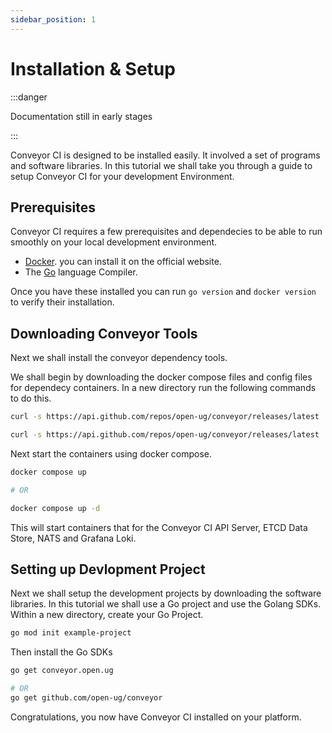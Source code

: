 ```yaml
---
sidebar_position: 1
---
```


# Installation & Setup

:::danger

Documentation still in early stages

:::


Conveyor CI is designed to be installed easily. It involved a set of programs and software libraries. In this tutorial we shall take you through a guide to setup Conveyor CI for your development Environment.

## Prerequisites

Conveyor CI requires a few prerequisites and dependecies to be able to run smoothly on your local development environment.

- [Docker](https://docs.docker.com/engine/install/). you can install it on the official website.
- The [Go](https://go.dev/doc/install) language Compiler.

Once you have these installed you can run `go version` and `docker version` to verify their installation.

## Downloading Conveyor Tools

Next we shall install the conveyor dependency tools.

We shall begin by downloading the docker compose files and config files for dependecy containers. In a new directory run the following commands to do this.

```sh
curl -s https://api.github.com/repos/open-ug/conveyor/releases/latest | grep browser_download_url | grep compose.yml | cut -d '"' -f 4 | xargs curl -L -o compose.yml

curl -s https://api.github.com/repos/open-ug/conveyor/releases/latest | grep browser_download_url | grep loki.yml | cut -d '"' -f 4 | xargs curl -L -o loki.yml
```

Next start the containers using docker compose.

```sh
docker compose up

# OR

docker compose up -d
```

This will start containers that for the Conveyor CI API Server, ETCD Data Store, NATS and Grafana Loki.

## Setting up Devlopment Project

Next we shall setup the development projects by downloading the software libraries. In this tutorial we shall use a Go project and use the Golang SDKs. Within a new directory, create your Go Project.

```bash
go mod init example-project
```

Then install the Go SDKs

```bash
go get conveyor.open.ug

# OR
go get github.com/open-ug/conveyor
```

Congratulations, you now have Conveyor CI installed on your platform.
